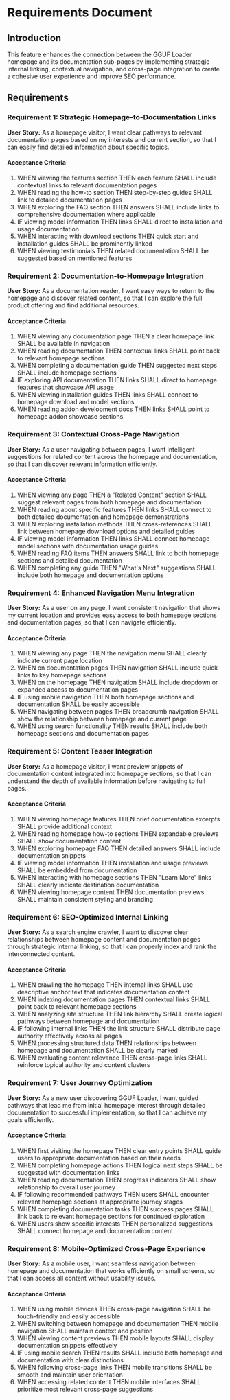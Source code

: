# Requirements Document

## Introduction

This feature enhances the connection between the GGUF Loader homepage and its documentation sub-pages by implementing strategic internal linking, contextual navigation, and cross-page integration to create a cohesive user experience and improve SEO performance.

## Requirements

### Requirement 1: Strategic Homepage-to-Documentation Links

**User Story:** As a homepage visitor, I want clear pathways to relevant documentation pages based on my interests and current section, so that I can easily find detailed information about specific topics.

#### Acceptance Criteria

1. WHEN viewing the features section THEN each feature SHALL include contextual links to relevant documentation pages
2. WHEN reading the how-to section THEN step-by-step guides SHALL link to detailed documentation pages
3. WHEN exploring the FAQ section THEN answers SHALL include links to comprehensive documentation where applicable
4. IF viewing model information THEN links SHALL direct to installation and usage documentation
5. WHEN interacting with download sections THEN quick start and installation guides SHALL be prominently linked
6. WHEN viewing testimonials THEN related documentation SHALL be suggested based on mentioned features

### Requirement 2: Documentation-to-Homepage Integration

**User Story:** As a documentation reader, I want easy ways to return to the homepage and discover related content, so that I can explore the full product offering and find additional resources.

#### Acceptance Criteria

1. WHEN viewing any documentation page THEN a clear homepage link SHALL be available in navigation
2. WHEN reading documentation THEN contextual links SHALL point back to relevant homepage sections
3. WHEN completing a documentation guide THEN suggested next steps SHALL include homepage sections
4. IF exploring API documentation THEN links SHALL direct to homepage features that showcase API usage
5. WHEN viewing installation guides THEN links SHALL connect to homepage download and model sections
6. WHEN reading addon development docs THEN links SHALL point to homepage addon showcase sections

### Requirement 3: Contextual Cross-Page Navigation

**User Story:** As a user navigating between pages, I want intelligent suggestions for related content across the homepage and documentation, so that I can discover relevant information efficiently.

#### Acceptance Criteria

1. WHEN viewing any page THEN a "Related Content" section SHALL suggest relevant pages from both homepage and documentation
2. WHEN reading about specific features THEN links SHALL connect to both detailed documentation and homepage demonstrations
3. WHEN exploring installation methods THEN cross-references SHALL link between homepage download options and detailed guides
4. IF viewing model information THEN links SHALL connect homepage model sections with documentation usage guides
5. WHEN reading FAQ items THEN answers SHALL link to both homepage sections and detailed documentation
6. WHEN completing any guide THEN "What's Next" suggestions SHALL include both homepage and documentation options

### Requirement 4: Enhanced Navigation Menu Integration

**User Story:** As a user on any page, I want consistent navigation that shows my current location and provides easy access to both homepage sections and documentation pages, so that I can navigate efficiently.

#### Acceptance Criteria

1. WHEN viewing any page THEN the navigation menu SHALL clearly indicate current page location
2. WHEN on documentation pages THEN navigation SHALL include quick links to key homepage sections
3. WHEN on the homepage THEN navigation SHALL include dropdown or expanded access to documentation pages
4. IF using mobile navigation THEN both homepage sections and documentation SHALL be easily accessible
5. WHEN navigating between pages THEN breadcrumb navigation SHALL show the relationship between homepage and current page
6. WHEN using search functionality THEN results SHALL include both homepage sections and documentation pages

### Requirement 5: Content Teaser Integration

**User Story:** As a homepage visitor, I want preview snippets of documentation content integrated into homepage sections, so that I can understand the depth of available information before navigating to full pages.

#### Acceptance Criteria

1. WHEN viewing homepage features THEN brief documentation excerpts SHALL provide additional context
2. WHEN reading homepage how-to sections THEN expandable previews SHALL show documentation content
3. WHEN exploring homepage FAQ THEN detailed answers SHALL include documentation snippets
4. IF viewing model information THEN installation and usage previews SHALL be embedded from documentation
5. WHEN interacting with homepage sections THEN "Learn More" links SHALL clearly indicate destination documentation
6. WHEN viewing homepage content THEN documentation previews SHALL maintain consistent styling and branding

### Requirement 6: SEO-Optimized Internal Linking

**User Story:** As a search engine crawler, I want to discover clear relationships between homepage content and documentation pages through strategic internal linking, so that I can properly index and rank the interconnected content.

#### Acceptance Criteria

1. WHEN crawling the homepage THEN internal links SHALL use descriptive anchor text that indicates documentation content
2. WHEN indexing documentation pages THEN contextual links SHALL point back to relevant homepage sections
3. WHEN analyzing site structure THEN link hierarchy SHALL create logical pathways between homepage and documentation
4. IF following internal links THEN the link structure SHALL distribute page authority effectively across all pages
5. WHEN processing structured data THEN relationships between homepage and documentation SHALL be clearly marked
6. WHEN evaluating content relevance THEN cross-page links SHALL reinforce topical authority and content clusters

### Requirement 7: User Journey Optimization

**User Story:** As a new user discovering GGUF Loader, I want guided pathways that lead me from initial homepage interest through detailed documentation to successful implementation, so that I can achieve my goals efficiently.

#### Acceptance Criteria

1. WHEN first visiting the homepage THEN clear entry points SHALL guide users to appropriate documentation based on their needs
2. WHEN completing homepage actions THEN logical next steps SHALL be suggested with documentation links
3. WHEN reading documentation THEN progress indicators SHALL show relationship to overall user journey
4. IF following recommended pathways THEN users SHALL encounter relevant homepage sections at appropriate journey stages
5. WHEN completing documentation tasks THEN success pages SHALL link back to relevant homepage sections for continued exploration
6. WHEN users show specific interests THEN personalized suggestions SHALL connect homepage and documentation content

### Requirement 8: Mobile-Optimized Cross-Page Experience

**User Story:** As a mobile user, I want seamless navigation between homepage and documentation that works efficiently on small screens, so that I can access all content without usability issues.

#### Acceptance Criteria

1. WHEN using mobile devices THEN cross-page navigation SHALL be touch-friendly and easily accessible
2. WHEN switching between homepage and documentation THEN mobile navigation SHALL maintain context and position
3. WHEN viewing content previews THEN mobile layouts SHALL display documentation snippets effectively
4. IF using mobile search THEN results SHALL include both homepage and documentation with clear distinctions
5. WHEN following cross-page links THEN mobile transitions SHALL be smooth and maintain user orientation
6. WHEN accessing related content THEN mobile interfaces SHALL prioritize most relevant cross-page suggestions
